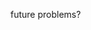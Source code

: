 future problems?

<div class='assignmentContainer' id='Homework 0' sub-name='Introduction and course goals' due='2023-08-28'>
<div>

</div>
</div>
